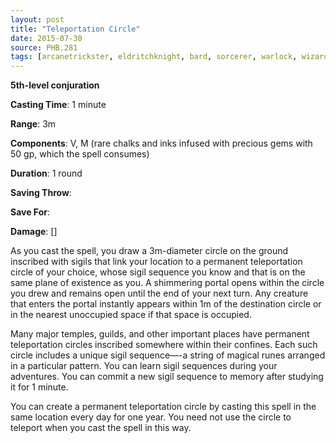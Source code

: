```yaml
---
layout: post
title: "Teleportation Circle"
date: 2015-07-30
source: PHB.281
tags: [arcanetrickster, eldritchknight, bard, sorcerer, warlock, wizard, level5, conjuration]
---
```


**5th-level conjuration**

**Casting Time**: 1 minute

**Range**: 3m

**Components**: V, M (rare chalks and inks infused with precious gems with 50 gp, which the spell consumes)

**Duration**: 1 round

**Saving Throw**:

**Save For**:

**Damage**: []

As you cast the spell, you draw a 3m-diameter circle on the ground inscribed with sigils that link your location to a permanent teleportation circle of your choice, whose sigil sequence you know and that is on the same plane of existence as you. A shimmering portal opens within the circle you drew and remains open until the end of your next turn. Any creature that enters the portal instantly appears within 1m of the destination circle or in the nearest unoccupied space if that space is occupied.

Many major temples, guilds, and other important places have permanent teleportation circles inscribed somewhere within their confines. Each such circle includes a unique sigil sequence—-a string of magical runes arranged in a particular pattern. You can learn sigil sequences during your adventures. You can commit a new sigil sequence to memory after studying it for 1 minute.

You can create a permanent teleportation circle by casting this spell in the same location every day for one year. You need not use the circle to teleport when you cast the spell in this way.
